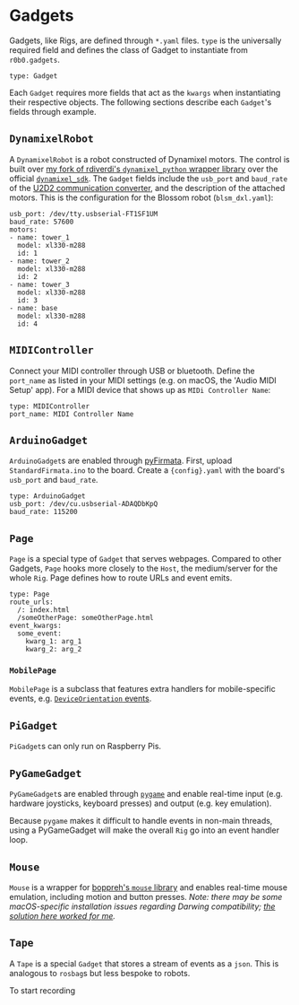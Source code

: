 # Gadgets

Gadgets, like Rigs, are defined through `*.yaml` files.
`type` is the universally required field and defines the class of Gadget to instantiate from `r0b0.gadgets`.

```
type: Gadget
```

Each `Gadget` requires more fields that act as the `kwargs` when instantiating their respective objects.
The following sections describe each `Gadget`'s fields through example.

## `DynamixelRobot`

A `DynamixelRobot` is a robot constructed of Dynamixel motors.
The control is built over [my fork of rdiverdi's `dynamixel_python` wrapper library](https://github.com/psychomugs/dynamixel_python) over the official [`dynamixel_sdk`](https://github.com/ROBOTIS-GIT/DynamixelSDK).
The `Gadget` fields include the `usb_port` and `baud_rate` of the [U2D2 communication converter](https://emanual.robotis.com/docs/en/parts/interface/u2d2/), and the description of the attached motors.
This is the configuration for the Blossom robot (`blsm_dxl.yaml`):
```
usb_port: /dev/tty.usbserial-FT1SF1UM
baud_rate: 57600
motors: 
- name: tower_1
  model: xl330-m288
  id: 1
- name: tower_2
  model: xl330-m288
  id: 2
- name: tower_3
  model: xl330-m288
  id: 3
- name: base
  model: xl330-m288
  id: 4
```

## `MIDIController`

Connect your MIDI controller through USB or bluetooth.
Define the `port_name` as listed in your MIDI settings (e.g. on macOS, the 'Audio MIDI Setup' app).
For a MIDI device that shows up as `MIDi Controller Name`:
```
type: MIDIController
port_name: MIDI Controller Name
```

## `ArduinoGadget`

`ArduinoGadget`s are enabled through [pyFirmata](https://github.com/tino/pyFirmata).
First, upload `StandardFirmata.ino` to the board.
Create a `{config}.yaml` with the board's `usb_port` and `baud_rate`.

```
type: ArduinoGadget
usb_port: /dev/cu.usbserial-ADAQDbKpQ
baud_rate: 115200
```

## `Page`

`Page` is a special type of `Gadget` that serves webpages.
Compared to other Gadgets, `Page` hooks more closely to the `Host`, the medium/server for the whole `Rig`.
Page defines how to route URLs and event emits.
```
type: Page
route_urls:
  /: index.html
  /someOtherPage: someOtherPage.html
event_kwargs:
  some_event:
    kwarg_1: arg_1
    kwarg_2: arg_2
```

### `MobilePage`

`MobilePage` is a subclass that features extra handlers for mobile-specific events, e.g. [`DeviceOrientation` events](https://developer.mozilla.org/en-US/docs/Web/API/Window/deviceorientation_event).

## `PiGadget`

`PiGadget`s can only run on Raspberry Pis.

## `PyGameGadget`

`PyGameGadget`s are enabled through [`pygame`](https://www.pygame.org) and enable real-time input (e.g. hardware joysticks, keyboard presses) and output (e.g. key emulation).
<!-- Because of PyGame's handling of events in loops, -->
Because `pygame` makes it difficult to handle events in non-main threads, using a PyGameGadget will make the overall `Rig` go into an event handler loop.

## `Mouse`

`Mouse` is a wrapper for [boppreh's `mouse` library](https://github.com/boppreh/mouse) and enables real-time mouse emulation, including motion and button presses.
*Note: there may be some macOS-specific installation issues regarding Darwing compatibility; [the solution here worked for me](https://github.com/boppreh/mouse/issues/75).*

## `Tape`

A `Tape` is a special `Gadget` that stores a stream of events as a `json`.
This is analogous to `rosbag`s but less bespoke to robots.

To start recording